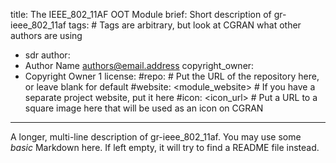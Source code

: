 title: The IEEE_802_11AF OOT Module
brief: Short description of gr-ieee_802_11af
tags: # Tags are arbitrary, but look at CGRAN what other authors are using
  - sdr
author:
  - Author Name <authors@email.address>
copyright_owner:
  - Copyright Owner 1
license:
#repo: # Put the URL of the repository here, or leave blank for default
#website: <module_website> # If you have a separate project website, put it here
#icon: <icon_url> # Put a URL to a square image here that will be used as an icon on CGRAN
---
A longer, multi-line description of gr-ieee_802_11af.
You may use some *basic* Markdown here.
If left empty, it will try to find a README file instead.
